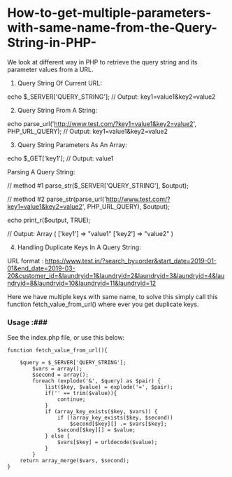 # How-to-get-multiple-parameters-with-same-name-from-the-Query-String-in-PHP-
We look at different way in PHP to retrieve the query string and its parameter values from a URL. 


1) Query String Of Current URL:

echo $_SERVER['QUERY_STRING'];
// Output: key1=value1&key2=value2

2) Query String From A String:

echo parse_url('http://www.test.com/?key1=value1&key2=value2', PHP_URL_QUERY);
// Output: key1=value1&key2=value2

3) Query String Parameters As An Array:

echo $_GET['key1']; // Output: value1

Parsing A Query String:

// method #1
parse_str($_SERVER['QUERY_STRING'], $output);

// method #2
parse_str(parse_url('http://www.test.com/?key1=value1&key2=value2', PHP_URL_QUERY), $output);

echo print_r($output, TRUE);

// Output: 
Array (
    ['key1'] => "value1"
    ['key2'] => "value2"
)

4) Handling Duplicate Keys In A Query String:

URL format : https://www.test.in/?search_by=order&start_date=2019-01-01&end_date=2019-03-20&customer_id=&laundryid=1&laundryid=2&laundryid=3&laundryid=4&laundryid=8&laundryid=10&laundryid=11&laundryid=12

Here we have multiple keys with same name, to solve this simply call this function fetch_value_from_url() where ever you get duplicate keys.

### Usage :###

See the index.php file, or use this below:

```php<?php
function fetch_value_from_url(){
      
    $query = $_SERVER['QUERY_STRING'];
		$vars = array();
		$second = array();
		foreach (explode('&', $query) as $pair) {
		    list($key, $value) = explode('=', $pair);
		    if('' == trim($value)){
		        continue;
		    }
		    if (array_key_exists($key, $vars)) {
		        if (!array_key_exists($key, $second))
		            $second[$key][] .= $vars[$key];
		        $second[$key][] = $value;
		    } else {
		        $vars[$key] = urldecode($value);
		    }
		}
    return array_merge($vars, $second);
}
```





